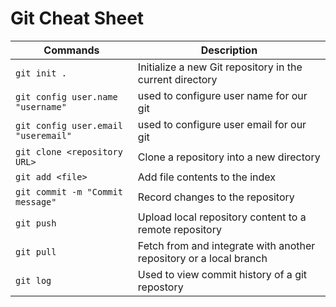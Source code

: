 <!DOCTYPE html>
<html lang="en">
<head>
    <meta charset="UTF-8">
    <meta name="viewport" content="width=device-width, initial-scale=1.0">
    
    
</head>
<body>
    <h1>Git Cheat Sheet</h1>
    <table>
        <thead>
            <tr>
                <th>Commands</th>
                <th>Description</th>
            </tr>
        </thead>
        <tbody>
            <tr>
                <td><code>git init .</code></td>
                <td>Initialize a new Git repository in the current directory</td>
            </tr>
            <tr>
                <td><code>git config user.name "username"</code></td>
                <td>used to configure user name for our git</td>
            </tr>
            <tr>
                <td><code>git config user.email "useremail"</code></td>
                <td>used to configure user email for our git</td>
            </tr>
            <tr>
                <td><code>git clone &lt;repository URL&gt;</code></td>
                <td>Clone a repository into a new directory</td>
            </tr>
            <tr>
                <td><code>git add &lt;file&gt;</code></td>
                <td>Add file contents to the index</td>
            </tr>
            <tr>
                <td><code>git commit -m "Commit message"</code></td>
                <td>Record changes to the repository</td>
            </tr>
            <tr>
                <td><code>git push</code></td>
                <td>Upload local repository content to a remote repository</td>
            </tr>
            <tr>
                <td><code>git pull</code></td>
                <td>Fetch from and integrate with another repository or a local branch</td>
            </tr>
             <tr>
                <td><code>git log</code></td>
                <td>Used to view commit history of a git repostory</td>
            </tr>
            <!-- Add more rows as needed -->
        </tbody>
    </table>
</body>
</html>
